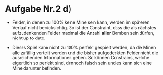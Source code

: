 # Aufgabe Nr.2 d)

- Felder, in denen zu 100% keine Mine sein kann, werden im späteren Verlauf nicht berücksichtig. So ist der Constraint, dass die als nächstes aufzudenkenden Felder maximal die Anzahl **aller** Bomben sein dürfen, nicht up to date.  

- Dieses Spiel kann nicht zu 100% perfekt gespielt werden, da die Minen alle zufällig verteilt werden und die bisher aufgedeckten Felder nicht die ausreichenden Informationen geben. So können Constrains, welche eigentlich so perfekt sind, dennoch falsch sein und es kann sich eine Mine darunter befinden.

